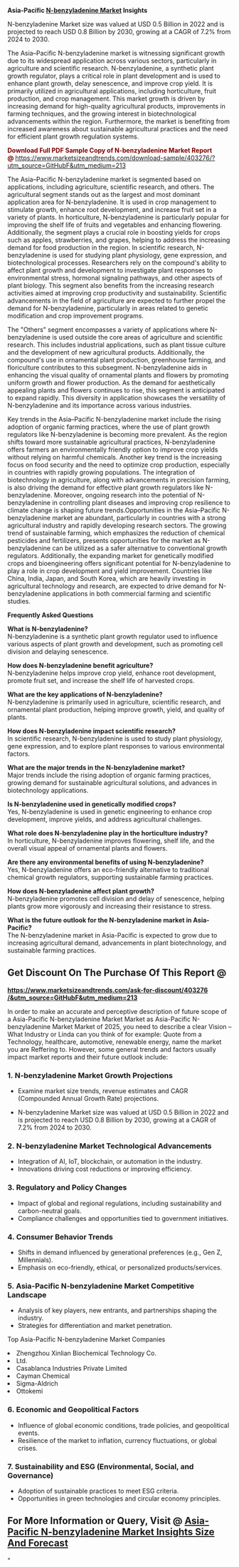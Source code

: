<p><strong>Asia-Pacific&nbsp;<a href=""https://www.marketsizeandtrends.com/download-sample/403276/&amp;utm_source=GitHubF&amp;utm_medium=213"">N-benzyladenine Market</a> Insights</strong></p><p>N-benzyladenine Market size was valued at USD 0.5 Billion in 2022 and is projected to reach USD 0.8 Billion by 2030, growing at a CAGR of 7.2% from 2024 to 2030.</p><p><p>The Asia–Pacific N-benzyladenine market is witnessing significant growth due to its widespread application across various sectors, particularly in agriculture and scientific research. N-benzyladenine, a synthetic plant growth regulator, plays a critical role in plant development and is used to enhance plant growth, delay senescence, and improve crop yield. It is primarily utilized in agricultural applications, including horticulture, fruit production, and crop management. This market growth is driven by increasing demand for high-quality agricultural products, improvements in farming techniques, and the growing interest in biotechnological advancements within the region. Furthermore, the market is benefiting from increased awareness about sustainable agricultural practices and the need for efficient plant growth regulation systems. <p><strong><span style="color: #800000;">Download Full PDF Sample Copy of N-benzyladenine Market Report @</span>&nbsp;</strong><a href="https://www.marketsizeandtrends.com/download-sample/403276/?utm_source=GitHubF&amp;utm_medium=213" target="_blank">https://www.marketsizeandtrends.com/download-sample/403276/?utm_source=GitHubF&amp;utm_medium=213</a></p></p><p>The Asia–Pacific N-benzyladenine market is segmented based on applications, including agriculture, scientific research, and others. The agricultural segment stands out as the largest and most dominant application area for N-benzyladenine. It is used in crop management to stimulate growth, enhance root development, and increase fruit set in a variety of plants. In horticulture, N-benzyladenine is particularly popular for improving the shelf life of fruits and vegetables and enhancing flowering. Additionally, the segment plays a crucial role in boosting yields for crops such as apples, strawberries, and grapes, helping to address the increasing demand for food production in the region. In scientific research, N-benzyladenine is used for studying plant physiology, gene expression, and biotechnological processes. Researchers rely on the compound's ability to affect plant growth and development to investigate plant responses to environmental stress, hormonal signaling pathways, and other aspects of plant biology. This segment also benefits from the increasing research activities aimed at improving crop productivity and sustainability. Scientific advancements in the field of agriculture are expected to further propel the demand for N-benzyladenine, particularly in areas related to genetic modification and crop improvement programs. <p>The "Others" segment encompasses a variety of applications where N-benzyladenine is used outside the core areas of agriculture and scientific research. This includes industrial applications, such as plant tissue culture and the development of new agricultural products. Additionally, the compound's use in ornamental plant production, greenhouse farming, and floriculture contributes to this subsegment. N-benzyladenine aids in enhancing the visual quality of ornamental plants and flowers by promoting uniform growth and flower production. As the demand for aesthetically appealing plants and flowers continues to rise, this segment is anticipated to expand rapidly. This diversity in application showcases the versatility of N-benzyladenine and its importance across various industries.<p>Key trends in the Asia–Pacific N-benzyladenine market include the rising adoption of organic farming practices, where the use of plant growth regulators like N-benzyladenine is becoming more prevalent. As the region shifts toward more sustainable agricultural practices, N-benzyladenine offers farmers an environmentally friendly option to improve crop yields without relying on harmful chemicals. Another key trend is the increasing focus on food security and the need to optimize crop production, especially in countries with rapidly growing populations. The integration of biotechnology in agriculture, along with advancements in precision farming, is also driving the demand for effective plant growth regulators like N-benzyladenine. Moreover, ongoing research into the potential of N-benzyladenine in controlling plant diseases and improving crop resilience to climate change is shaping future trends.Opportunities in the Asia–Pacific N-benzyladenine market are abundant, particularly in countries with a strong agricultural industry and rapidly developing research sectors. The growing trend of sustainable farming, which emphasizes the reduction of chemical pesticides and fertilizers, presents opportunities for the market as N-benzyladenine can be utilized as a safer alternative to conventional growth regulators. Additionally, the expanding market for genetically modified crops and bioengineering offers significant potential for N-benzyladenine to play a role in crop development and yield improvement. Countries like China, India, Japan, and South Korea, which are heavily investing in agricultural technology and research, are expected to drive demand for N-benzyladenine applications in both commercial farming and scientific studies. <p><strong>Frequently Asked Questions</strong></p><p><strong>What is N-benzyladenine?</strong><br> N-benzyladenine is a synthetic plant growth regulator used to influence various aspects of plant growth and development, such as promoting cell division and delaying senescence.</p><p><strong>How does N-benzyladenine benefit agriculture?</strong><br> N-benzyladenine helps improve crop yield, enhance root development, promote fruit set, and increase the shelf life of harvested crops.</p><p><strong>What are the key applications of N-benzyladenine?</strong><br> N-benzyladenine is primarily used in agriculture, scientific research, and ornamental plant production, helping improve growth, yield, and quality of plants.</p><p><strong>How does N-benzyladenine impact scientific research?</strong><br> In scientific research, N-benzyladenine is used to study plant physiology, gene expression, and to explore plant responses to various environmental factors.</p><p><strong>What are the major trends in the N-benzyladenine market?</strong><br> Major trends include the rising adoption of organic farming practices, growing demand for sustainable agricultural solutions, and advances in biotechnology applications.</p><p><strong>Is N-benzyladenine used in genetically modified crops?</strong><br> Yes, N-benzyladenine is used in genetic engineering to enhance crop development, improve yields, and address agricultural challenges.</p><p><strong>What role does N-benzyladenine play in the horticulture industry?</strong><br> In horticulture, N-benzyladenine improves flowering, shelf life, and the overall visual appeal of ornamental plants and flowers.</p><p><strong>Are there any environmental benefits of using N-benzyladenine?</strong><br> Yes, N-benzyladenine offers an eco-friendly alternative to traditional chemical growth regulators, supporting sustainable farming practices.</p><p><strong>How does N-benzyladenine affect plant growth?</strong><br> N-benzyladenine promotes cell division and delay of senescence, helping plants grow more vigorously and increasing their resistance to stress.</p><p><strong>What is the future outlook for the N-benzyladenine market in Asia-Pacific?</strong><br> The N-benzyladenine market in Asia-Pacific is expected to grow due to increasing agricultural demand, advancements in plant biotechnology, and sustainable farming practices.</p></p><h2><strong>Get Discount On The Purchase Of This Report @&nbsp;</strong></h2><p><strong><a href=""https://www.marketsizeandtrends.com/ask-for-discount/403276/&amp;utm_source=GitHubF&amp;utm_medium=213"" target=""_blank"">https://www.marketsizeandtrends.com/ask-for-discount/403276<br />/&amp;utm_source=GitHubF&amp;utm_medium=213</a></strong></p><p>In order to make an accurate and perceptive description of future scope of a Asia-Pacific&nbsp;N-benzyladenine Market Market as Asia-Pacific&nbsp;N-benzyladenine Market Market of 2025, you need to describe a clear Vision &ndash; What Industry or Linda can you think of for example: Quote from a Technology, healthcare, automotive, renewable energy, name the market you are Reffering to. However, some general trends and factors usually impact market reports and their future outlook include:</p><h3>1.&nbsp;<strong>N-benzyladenine Market Growth Projections</strong></h3><ul><li>Examine market size trends, revenue estimates and CAGR (Compounded Annual Growth Rate) projections.</li><li><p>N-benzyladenine Market size was valued at USD 0.5 Billion in 2022 and is projected to reach USD 0.8 Billion by 2030, growing at a CAGR of 7.2% from 2024 to 2030.</p></li></ul><h3>2.&nbsp;<strong>N-benzyladenine Market Technological Advancements</strong></h3><ul><li>Integration of AI, IoT, blockchain, or automation in the industry.</li><li>Innovations driving cost reductions or improving efficiency.</li></ul><h3>3.&nbsp;<strong>Regulatory and Policy Changes</strong></h3><ul><li>Impact of global and regional regulations, including sustainability and carbon-neutral goals.</li><li>Compliance challenges and opportunities tied to government initiatives.</li></ul><h3>4.&nbsp;<strong>Consumer Behavior Trends</strong></h3><ul><li>Shifts in demand influenced by generational preferences (e.g., Gen Z, Millennials).</li><li>Emphasis on eco-friendly, ethical, or personalized products/services.</li></ul><h3>5.&nbsp;<strong>Asia-Pacific N-benzyladenine Market Competitive Landscape</strong></h3><ul><li>Analysis of key players, new entrants, and partnerships shaping the industry.</li><li>Strategies for differentiation and market penetration.</li></ul><p data-pm-slice=""1 1 []"">Top Asia-Pacific N-benzyladenine Market Companies</p><div data-test-id=""""><p><li>Zhengzhou Xinlian Biochemical Technology Co.</li><li> Ltd.</li><li> Casablanca Industries Private Limited</li><li> Cayman Chemical</li><li> Sigma-Aldrich</li><li> Ottokemi</li></p></div><h3>6.&nbsp;<strong>Economic and Geopolitical Factors</strong></h3><ul><li>Influence of global economic conditions, trade policies, and geopolitical events.</li><li>Resilience of the market to inflation, currency fluctuations, or global crises.</li></ul><h3>7.&nbsp;<strong>Sustainability and ESG (Environmental, Social, and Governance)</strong></h3><ul><li>Adoption of sustainable practices to meet ESG criteria.</li><li>Opportunities in green technologies and circular economy principles.</li></ul><h2><strong>For More Information or Query, Visit @&nbsp;</strong><a href=""https://www.verifiedmarketreports.com/product/n-benzyladenine-market/"" target=""_blank"">Asia-Pacific N-benzyladenine Market Insights Size And Forecast</a></h2>"
